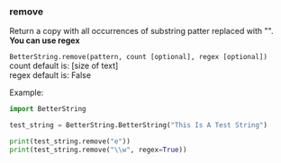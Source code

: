 ### remove
Return a copy with all occurrences of substring patter replaced with "".   
**You can use regex**     
 
`BetterString.remove(pattern, count [optional], regex [optional])`   
count default is: [size of text]      
regex default is: False     

  
Example:   
```python 
import BetterString

test_string = BetterString.BetterString("This Is A Test String")

print(test_string.remove("e"))
print(test_string.remove("\\w", regex=True))
```
